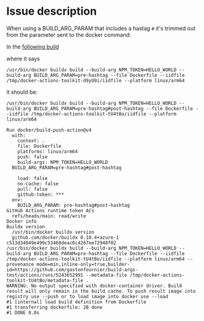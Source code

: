# Issue description

When using a BUILD_ARG_PARAM that includes a hastag `#` it's trimmed out from the parameter sent to the docker command:

In the [following build](https://github.com/gastonfournier/build-args-test/actions/runs/5243723251/jobs/9468774478#step:6:112)

where it says

`/usr/bin/docker buildx build --build-arg NPM_TOKEN=HELLO_WORLD --build-arg BUILD_ARG_PARAM=pre-hashtag --file Dockerfile --iidfile /tmp/docker-actions-toolkit-d9yU9i/iidfile --platform linux/arm64`

it should be:

`/usr/bin/docker buildx build --build-arg NPM_TOKEN=HELLO_WORLD --build-arg BUILD_ARG_PARAM=pre-hashtag#post-hashtag --file Dockerfile --iidfile /tmp/docker-actions-toolkit-tU4tBo/iidfile --platform linux/arm64`

```
Run docker/build-push-action@v4
  with:
    context: .
    file: Dockerfile
    platforms: linux/arm64
    push: false
    build-args: NPM_TOKEN=HELLO_WORLD
  BUILD_ARG_PARAM=pre-hashtag#post-hashtag

    load: false
    no-cache: false
    pull: false
    github-token: ***
  env:
    BUILD_ARG_PARAM: pre-hashtag#post-hashtag
GitHub Actions runtime token ACs
  refs/heads/main: read/write
Docker info
Buildx version
  /usr/bin/docker buildx version
  github.com/docker/buildx 0.10.4+azure-1 c513d34049e499c53468deac6c4267ee72948f02
/usr/bin/docker buildx build --build-arg NPM_TOKEN=HELLO_WORLD --build-arg BUILD_ARG_PARAM=pre-hashtag --file Dockerfile --iidfile /tmp/docker-actions-toolkit-tU4tBo/iidfile --platform linux/arm64 --provenance mode=min,inline-only=true,builder-id=https://github.com/gastonfournier/build-args-test/actions/runs/5243652991 --metadata-file /tmp/docker-actions-toolkit-tU4tBo/metadata-file .
WARNING: No output specified with docker-container driver. Build result will only remain in the build cache. To push result image into registry use --push or to load image into docker use --load
#1 [internal] load build definition from Dockerfile
#1 transferring dockerfile: 2B done
#1 DONE 0.0s
```
